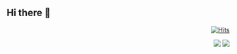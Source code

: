 

<!--
<p align="center">
   <img src="https://img.shields.io/badge/language-python-yellow?style"/>
   <img src="https://img.shields.io/badge/language-cpp-blue?style"/>
   <img src="https://img.shields.io/github/license/welnailetter-bot/welnailetter-bot.github.io"/>
   <img src="https://img.shields.io/github/stars/welnailetter-bot/welnailetter-bot.github.io"/>
   <img src="https://img.shields.io/github/forks/welnailetter-bot/welnailetter-bot.github.io"/>
</p>
-->


## Hi there 👋

<div align="right">

   [![Hits](https://hits.seeyoufarm.com/api/count/incr/badge.svg?url=https%3A%2F%2Fgithub.com%welnailetter-bot%2Fhit-counter&count_bg=%23E81233&title_bg=%23555555&icon=happycow.svg&icon_color=%23E7E7E7&title=hits&edge_flat=false)](https://hits.seeyoufarm.com)
   
</div>

<div align="right">

<img src="https://github-readme-stats.vercel.app/api/top-langs/?username=welnailetter-bot&layout=compact">

<img src="https://github-readme-stats.vercel.app/api?username=welnailetter-bot&show_icons=true&theme=transparent">

</div>
